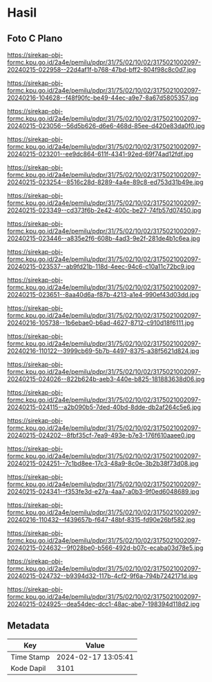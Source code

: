 # Hasil

## Foto C Plano

https://sirekap-obj-formc.kpu.go.id/2a4e/pemilu/pdpr/31/75/02/10/02/3175021002097-20240215-022958--22d4af1f-b768-47bd-bff2-804f98c8c0d7.jpg

https://sirekap-obj-formc.kpu.go.id/2a4e/pemilu/pdpr/31/75/02/10/02/3175021002097-20240216-104628--f48f90fc-be49-44ec-a9e7-8a67d5805357.jpg

https://sirekap-obj-formc.kpu.go.id/2a4e/pemilu/pdpr/31/75/02/10/02/3175021002097-20240215-023056--56d5b626-d6e6-468d-85ee-d420e83da0f0.jpg

https://sirekap-obj-formc.kpu.go.id/2a4e/pemilu/pdpr/31/75/02/10/02/3175021002097-20240215-023201--ee9dc864-611f-4341-92ed-69f74ad12fdf.jpg

https://sirekap-obj-formc.kpu.go.id/2a4e/pemilu/pdpr/31/75/02/10/02/3175021002097-20240215-023254--8516c28d-8289-4a4e-89c8-ed753d31b49e.jpg

https://sirekap-obj-formc.kpu.go.id/2a4e/pemilu/pdpr/31/75/02/10/02/3175021002097-20240215-023349--cd373f6b-2e42-400c-be27-74fb57d07450.jpg

https://sirekap-obj-formc.kpu.go.id/2a4e/pemilu/pdpr/31/75/02/10/02/3175021002097-20240215-023446--a835e2f6-608b-4ad3-9e2f-281de4b1c6ea.jpg

https://sirekap-obj-formc.kpu.go.id/2a4e/pemilu/pdpr/31/75/02/10/02/3175021002097-20240215-023537--ab9fd21b-118d-4eec-94c6-c10a11c72bc9.jpg

https://sirekap-obj-formc.kpu.go.id/2a4e/pemilu/pdpr/31/75/02/10/02/3175021002097-20240215-023651--8aa40d6a-f87b-4213-a1e4-990ef43d03dd.jpg

https://sirekap-obj-formc.kpu.go.id/2a4e/pemilu/pdpr/31/75/02/10/02/3175021002097-20240216-105738--1b6ebae0-b6ad-4627-8712-c910d18f6111.jpg

https://sirekap-obj-formc.kpu.go.id/2a4e/pemilu/pdpr/31/75/02/10/02/3175021002097-20240216-110122--3999cb69-5b7b-4497-8375-a38f5621d824.jpg

https://sirekap-obj-formc.kpu.go.id/2a4e/pemilu/pdpr/31/75/02/10/02/3175021002097-20240215-024026--822b624b-aeb3-440e-b825-181883638d06.jpg

https://sirekap-obj-formc.kpu.go.id/2a4e/pemilu/pdpr/31/75/02/10/02/3175021002097-20240215-024115--a2b090b5-7ded-40bd-8dde-db2af264c5e6.jpg

https://sirekap-obj-formc.kpu.go.id/2a4e/pemilu/pdpr/31/75/02/10/02/3175021002097-20240215-024202--8fbf35cf-7ea9-493e-b7e3-176f610aaee0.jpg

https://sirekap-obj-formc.kpu.go.id/2a4e/pemilu/pdpr/31/75/02/10/02/3175021002097-20240215-024251--7c1bd8ee-17c3-48a9-8c0e-3b2b38f73d08.jpg

https://sirekap-obj-formc.kpu.go.id/2a4e/pemilu/pdpr/31/75/02/10/02/3175021002097-20240215-024341--f353fe3d-e27a-4aa7-a0b3-9f0ed6048689.jpg

https://sirekap-obj-formc.kpu.go.id/2a4e/pemilu/pdpr/31/75/02/10/02/3175021002097-20240216-110432--f439657b-f647-48bf-8315-fd90e26bf582.jpg

https://sirekap-obj-formc.kpu.go.id/2a4e/pemilu/pdpr/31/75/02/10/02/3175021002097-20240215-024632--9f028be0-b566-492d-b07c-ecaba03d78e5.jpg

https://sirekap-obj-formc.kpu.go.id/2a4e/pemilu/pdpr/31/75/02/10/02/3175021002097-20240215-024732--b9394d32-117b-4cf2-9f6a-794b7242171d.jpg

https://sirekap-obj-formc.kpu.go.id/2a4e/pemilu/pdpr/31/75/02/10/02/3175021002097-20240215-024925--dea54dec-dcc1-48ac-abe7-198394d118d2.jpg


## Metadata

| Key        | Value               |
| ---------- | ------------------- |
| Time Stamp | 2024-02-17 13:05:41 |
| Kode Dapil | 3101                |



